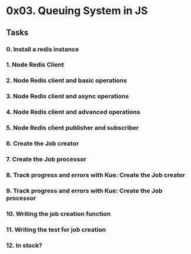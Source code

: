 # 0x03. Queuing System in JS

## Tasks

### 0. Install a redis instance

### 1. Node Redis Client

### 2. Node Redis client and basic operations

### 3. Node Redis client and async operations

### 4. Node Redis client and advanced operations

### 5. Node Redis client publisher and subscriber

### 6. Create the Job creator

### 7. Create the Job processor

### 8. Track progress and errors with Kue: Create the Job creator

### 9. Track progress and errors with Kue: Create the Job processor

### 10. Writing the job creation function

### 11. Writing the test for job creation

### 12. In stock?

### 
